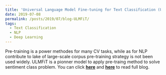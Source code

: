```yaml
---
title: 'Universal Language Model Fine-tuning for Text Classification (ULMFiT)'
date: 2019-07-08
permalink: /posts/2019/07/blog-ULMFiT/
tags:
  - Text Classification
  - NLP
  - Deep Learning
---
```


Pre-training is a power methodes for many CV tasks, while as for NLP contribute to lake of large-scale corpus pre-training strategy is not been used widely. ULMFiT is a pionner model to apply pre-traing method to solve sentiment class problem. You can click [**here**](https://zhuanlan.zhihu.com/p/61572290) and [**here**](https://github.com/PrideLee/Machine-Learning-Notes/tree/master/Machine%20Learning/ULMFiT) to read full blog.
